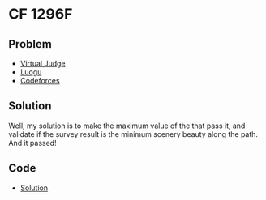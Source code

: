 # CF 1296F

## Problem

- [Virtual Judge](https://vjudge.net/problem/CodeForces-1296F)
- [Luogu](https://www.luogu.com.cn/problem/CF1296F)
- [Codeforces](https://codeforces.com/problemset/problem/1296/F)

## Solution

Well, my solution is to make <data value="v{f}b{v{i}}"></data> the maximum value of the <data value="v{g}b{v{j}}"></data> that pass it, and validate if the survey result is the minimum scenery beauty along the path. And it passed!

## Code

- [Solution](CF.1296F.0.cpp)

